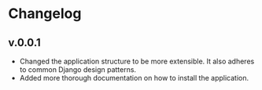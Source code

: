 # Changelog

## v.0.0.1

- Changed the application structure to be more extensible. It also adheres
  to common Django design patterns.
- Added more thorough documentation on how to install the application.


